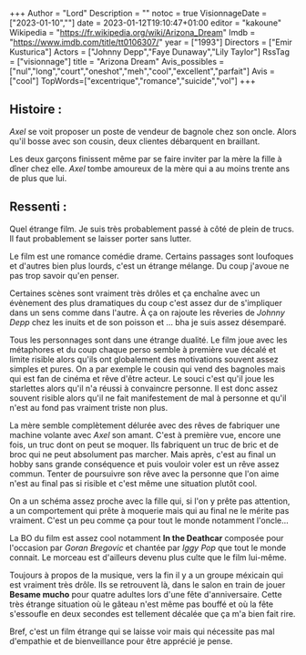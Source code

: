 +++
Author = "Lord"
Description = ""
notoc = true
VisionnageDate = ["2023-01-10",""]
date = 2023-01-12T19:10:47+01:00
editor = "kakoune"
Wikipedia = "https://fr.wikipedia.org/wiki/Arizona_Dream"
Imdb = "https://www.imdb.com/title/tt0106307/"
year = ["1993"]
Directors = ["Emir Kusturica"]
Actors = ["Johnny Depp","Faye Dunaway","Lily Taylor"]
RssTag = ["visionnage"]
title = "Arizona Dream"
Avis_possibles = ["nul","long","court","oneshot","meh","cool","excellent","parfait"]
Avis = ["cool"]
TopWords=["excentrique","romance","suicide","vol"]
+++
## Histoire :
*Axel* se voit proposer un poste de vendeur de bagnole chez son oncle.
Alors qu'il bosse avec son cousin, deux clientes débarquent en braillant.

Les deux garçons finissent même par se faire inviter par la mère la fille à dîner chez elle.
*Axel* tombe amoureux de la mère qui a au moins trente ans de plus que lui.

## Ressenti :
Quel étrange film.
Je suis très probablement passé à côté de plein de trucs.
Il faut probablement se laisser porter sans lutter.

Le film est une romance comédie drame.
Certains passages sont loufoques et d'autres bien plus lourds, c'est un étrange mélange.
Du coup j'avoue ne pas trop savoir qu'en penser.

Certaines scènes sont vraiment très drôles et ça enchaîne avec un évènement des plus dramatiques du coup c'est assez dur de s'impliquer dans un sens comme dans l'autre.
À ça on rajoute les rêveries de *Johnny Depp* chez les inuits et de son poisson et … bha je suis assez désemparé.

Tous les personnages sont dans une étrange dualité.
Le film joue avec les métaphores et du coup chaque perso semble à première vue décalé et limite risible alors qu'ils ont globalement des motivations souvent assez simples et pures.
On a par exemple le cousin qui vend des bagnoles mais qui est fan de cinéma et rêve d'être acteur.
Le souci c'est qu'il joue les starlettes alors qu'il n'a réussi à convaincre personne.
Il est donc assez souvent risible alors qu'il ne fait manifestement de mal à personne et qu'il n'est au fond pas vraiment triste non plus.

La mère semble complètement délurée avec des rêves de fabriquer une machine volante avec *Axel* son amant.
C'est à première vue, encore une fois, un truc dont on peut se moquer.
Ils fabriquent un truc de bric et de broc qui ne peut absolument pas marcher.
Mais après, c'est au final un hobby sans grande conséquence et puis vouloir voler est un rêve assez commun.
Tenter de poursuivre son rêve avec la personne que l'on aime n'est au final pas si risible et c'est même une situation plutôt cool.

On a un schéma assez proche avec la fille qui, si l'on y prête pas attention, a un comportement qui prête à moquerie mais qui au final ne le mérite pas vraiment.
C'est un peu comme ça pour tout le monde notamment l'oncle…

La BO du film est assez cool notamment **In the Deathcar** composée pour l'occasion par *Goran Bregovic* et chantée par *Iggy Pop* que tout le monde connait.
Le morceau est d'ailleurs devenu plus culte que le film lui-même.

Toujours à propos de la musique, vers la fin il y a un groupe méxicain qui est vraiment très drôle.
Ils se retrouvent là, dans le salon en train de jouer **Besame mucho** pour quatre adultes lors d'une fête d'anniversaire.
Cette très étrange situation où le gâteau n'est même pas bouffé et où la fête s'essoufle en deux secondes est tellement décalée que ça m'a bien fait rire.

Bref, c'est un film étrange qui se laisse voir mais qui nécessite pas mal d'empathie et de bienveillance pour être apprécié je pense.
